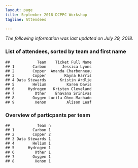 ```yaml
---
layout: page
title: September 2018 DCPPC Workshop 
tagline: Attendees

---
```


*The following information was last updated on July 29, 2018.*

### List of attendees, sorted by team and first name

    ##            Team    Ticket Full Name
    ## 1        Carbon       Jessica Lyons
    ## 2        Copper  Amanda Charbonneau
    ## 3        Copper        Rayna Harris
    ## 4 Data Stewards      Kristin Ardlie
    ## 5        Helium         Karen Davis
    ## 6      Hydrogen   Kristen Cleveland
    ## 7         Other    Bhavana Srinivas
    ## 8        Oxygen Lucila Ohno-Machado
    ## 9         Xenon         Alison Leaf

### Overview of particpants per team

    ##            Team n
    ## 1        Carbon 1
    ## 2        Copper 2
    ## 3 Data Stewards 1
    ## 4        Helium 1
    ## 5      Hydrogen 1
    ## 6         Other 1
    ## 7        Oxygen 1
    ## 8         Xenon 1